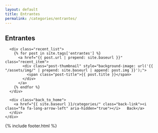 ```yaml
---
layout: default
title: Entrantes
permalink: /categories/entrantes/
---
```


<main class="page-content" aria-label="Content">
  <section class="recent_box">
    <div class="post_wrapper">
      <h2 class="recent_title">Entrantes</h2>

      <div class="recent_list">
        {% for post in site.tags['entrantes'] %}
          <a href="{{ post.url | prepend: site.baseurl }}" class="recent_item">
            <div class="post-thumbnail" style="background-image: url('{{ "/assets/img/" | prepend: site.baseurl | append: post.img }}');">
              <span class="post-title">{{ post.title }}</span>
            </div>
          </a>
        {% endfor %}
      </div>

      <div class="back_to_home">
        <a href="{{ site.baseurl }}/categories/" class="back-link"><i class="fa fa-long-arrow-left" aria-hidden="true"></i>   Back</a>
      </div>
    </div>
  </section>
</main>

{% include footer.html %}

